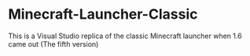 # Minecraft-Launcher-Classic
This is a Visual Studio replica of the classic Minecraft launcher when 1.6 came out (The fifth version)
